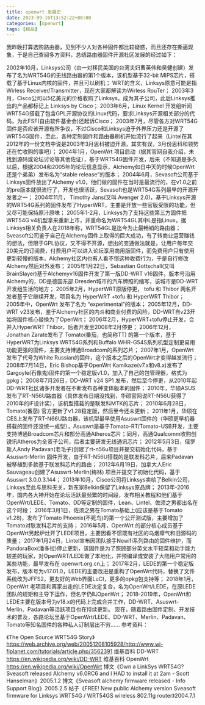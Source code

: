 ```yaml
---
title: openwrt 发展史
date: 2023-09-16T13:52:22+08:00
categories: [openwrt]
tags: [精品]
---
```


我昨晚打算选购路由器，见到不少人对各种固件都比较疑惑，而且还存在撕逼现象，于是自己查阅多方资料，总结路由器固件开源社区发展的经过如下：

2002年10月，Linksys公司（由一对移民美国的台湾夫妇曹英伟和吴健创建）发布了名为WRT54G的无线路由器的第1个版本，该机型基于32-bit MIPS芯片，搭载了基于Linux内核的固件，并且可以刷机；
WRT的含义，Linksys原意可能是指 Wirless Receiver/Transmitter，现在大家都解读为Wirless RouTer；
2003年3月，Cisco公司以5亿美元的价格收购了Linksys，成为其子公司，此后Linksys推出的产品都标记上 Linksys by Cisco；
2003年6月，Linux Kernel 开发组听闻WRT54G搭载了包含GPL开源协议的Linux代码，要求Linksys开源相关部分的代码，为此FSF(自由软件基金会)还起诉Cisco；
2003年7月，尽管各方对WRT54G固件是否应该开源有所争议，不过Cisco和Linksys迫于外界压力还是开源了WRT54G固件，至此，各种定制固件和路由器刷机开始流行了起来（Lintel在其2012年的一份文档中说是2003年3月思科被迫开源，其实有误，3月份思科和领势还在忙收购的事吧）；
2004年1月，OpenWrt 项目启动（据其官网自我介绍，未找到源码或论坛讨论等其他佐证），基于WRT54G固件开发，后来（不知道是多久以后，根据2004和2005年的论坛信息显示，Alchemy如日中天的时候OpenWrt还是个弟弟）发布名为“stable release”的版本；
2004年6月，Sevasoft公司基于Linksys固件放出了Alchemy v1.0，他们做的固件在当时是最流行的，在v1.0之前的pre版本就很流行了，开发也很活跃，Sevasoft也是WRT54G系列最早的开源开发者之一；
2004年11月， Timothy Jans(又叫 Avenger 2.0)，基于Linksys开源的WRT54G系列的固件发布了HyperWRT，主要是开放一些官版受限的功能，但又尽可能保持原汁原味；
2005年1-2月，Linksys为了支持这些第三方固件把WRT54G v4机型拿来重新上市，并重命名为WRT54GL其中L是指Linux，据Linksys相关负责人在2018年称，WRT54GL是迄今为止最畅销的路由器；
Sveasoft公司鉴于自己在Alchemy固件上取得的巨大成功，有了转商业运营赚钱的想法，但限于GPL协议，又不得不开源，想出的变通做法就是，让用户每年交20美元的订阅费，付费用户可以进入论坛享用商用版固件，而免费用户只有使用更新较慢的版本，Alchemy社区内也有人看不惯这种收费行为，于是自行修改Alchemy然后对外发布；
2005年1月22日，Sebastian Gottschall(又叫BrainSlayer)基于Alchemyv16固件开发了第一版DD-WRT v16固件，版本号沿用Alchemy的，DD是德国东部 Dresden城市的汽车牌照的缩写，该城市是DD-WRT开发组生活的地方；
2005年2月，HyperWRT原版停更， tofu 和 Thibor 两名开发者基于它继续开发，项目名为 HyperWRT +tofu 和 HyperWRT Thibor；
2005年中，OpenWrt 发布了名为 “experimental”的版本；
2005年12月，DD-WRT v23发布，鉴于Alchemy社区的内斗和商业付费的风险，DD-WRT自v23开始将固件核心替换为了OpenWrt；
2006年2月，HyperWRT+tofu停止开发，合并入HyperWRT Thibor，后者开发至2008年2月停更；
2006年12月， Jonathan Zarate发布了 Tomato(番茄，也简称TT) 的第一个版本，基于HyperWRT为Linksys WRT54G系列和Buffalo WHR-G54S系列机型定制更易用功能更强的固件，主要支持博通Broadcom的系列芯片；
2007年1月，OpenWrt发布了代号为White Russian的固件，这个版本之后的OpenWrt才变得越发流行；
2008年7月14日，Eric Bishop基于OpenWrt Kamikaze(v7.x和v8.x)发布了Gargoyle(石像鬼)固件的第一个稳定版v1.0，加入了自己的包管理器，格式为 gpkg；
2008年7月26日，DD-WRT v24 SP1 发布，然后至今停更，从2010年起DD-WRT社区诸多开发者在不断发布各种变体版本的固件；
2010年，华硕ASUS发布了RT-N56U路由器（具体发布日期没找到，华硕官网说RT-N56U获得了2010年的iF设计奖），该机型搭载的是联发科MTK的芯片；
2010年6月28日，Tomato(番茄) 官方更新了v1.28稳定版，然后至今还未更新；
2011年1月，华硕在CES上发布了RT-N66U路由器，该机型最早使用Asuswrt固件的（华硕更早机器搭载的固件还没统一成型），Asuswrt是基于Tomato-RT/Tomato-USB开发，主要支持博通Broadcom芯片和部分高通Atheros芯片；同月，高通Qualcomm收购创锐讯Atheros为全资子公司，后者主要研发无线通讯芯片；
2012年5月3日，俄罗斯人Andy Padavan(老毛子)创建了rt-n56u项目并提交初始化代码，基于 Asuswrt-Merlin 固件开发，由于RT-N56U搭载的是联发科芯片，后来Padavan被移植到多款基于联发科芯片的路由；
2012年6月19日，加拿大人Eric Sauvageau创建了Asuswrt-Merlin(梅林) 项目并提交了初始化代码，基于 Asuswrt 3.0.0.3.144；
2013年10月，Cisco公司将Linksys卖给了Belkin公司，Linksys至此与思科无关，新东家Belkin保留了Linksys原品牌；
2013年-2016年，国内各大神开始在论坛活跃最频繁的时间段，发布相关教程和他们基于OpenWrt/LEDE、Tomato、DD等定制的固件，Lean、Lintel、佐须之男都出名在这个时段；
2016年3月1日，佐须之男在Tomato基础上(应该是基于Tomato v1.28)，发布了Tomato Phoenix(不死鸟)的第一个公开测试版，主要增加了Tomato对联发科芯片的支持；
2016年5月，OpenWrt 的部分核心成员基于OpenWrt另起炉灶开了LEDE项目，主要因看不惯既有社区的乌烟瘴气和旧源码的质量；
2017年1月24日，Lintel宣布因团队接手Newifi系列路由的固件维护，而PandoraBox(潘多拉)停止更新，该固件是为了照顾部分英文水平较菜和动手能力较差的玩家，对OpenWRT/LEDE做了本地化，并预编译或安装了大陆用户常用的某些功能，最早发布在 openwrt.org.cn上；
2017年2月，LEDE的第一个稳定版发布，版本号为v17.01.0，LEDE的主要改进是重构了OpenWrt代码，替换了文件系统改为JFFS2，更友好的Web界面LuCI，更多的opkg包支持等；
2018年1月，OpenWrt 老项目和离家出走的LEDE决定复合，名为OpenWrt/LEDE，在原LEDE团队的规矩和主导下运作，但名字仍叫OpenWrt；
2018-2019年，OpenWrt和LEDE主要在版本号为v18.x的代码上完成合并工作，DD-WRT、Asuswrt-Merlin、Padavan等活跃项目也在持续更新。
现在，随着路由固件定制、开发技术的普及，各路论坛里基于OpenWrt/LEDE、DD-WRT、Merlin、Padavan、Tomato等知名固件的各种私人订制层出不穷……
参考资料：

《The Open Source WRT54G Story》https://web.archive.org/web/20051208105928/http://www.wi-fiplanet.com/tutorials/article.php/3562391
维基百科 DD-WRT https://en.wikipedia.org/wiki/DD-WRT
维基百科 OpenWrt https://en.wikipedia.org/wiki/OpenWrt
博文《Own a LinkSys WRT54G? Sveasoft released Alchemy v6.0RC6 and I HAD to install it at 2am - Scott Hanselman》2005.1.2
博文《Sveasoft alchemy firmware released - Info Support Blog》2005.2.5
帖子《FREE! New public Alchemy version Sveasoft firmware for Linksys WRT54G / WRT54GS wireless 802.11g router》2004.7.1
